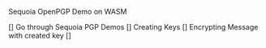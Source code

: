 Sequoia OpenPGP Demo on WASM

[] Go through Sequoia PGP Demos
[] Creating Keys
[] Encrypting Message with created key
[] 
